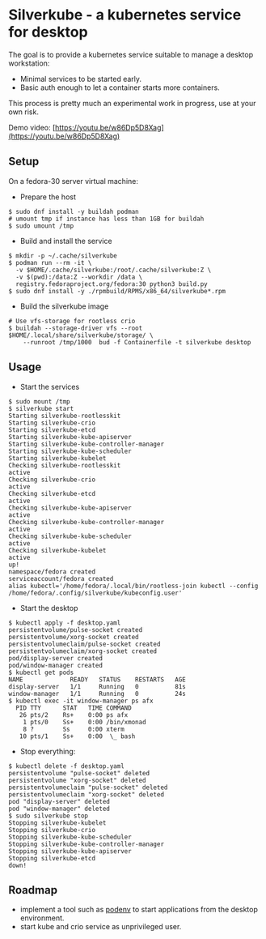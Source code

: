 Silverkube - a kubernetes service for desktop
=============================================

The goal is to provide a kubernetes service suitable to manage
a desktop workstation:

* Minimal services to be started early.
* Basic auth enough to let a container starts more containers.

This process is pretty much an experimental work in progress,
use at your own risk.

Demo video: [https://youtu.be/w86Dp5D8Xag](https://youtu.be/w86Dp5D8Xag)


Setup
-----

On a fedora-30 server virtual machine:

* Prepare the host

```shell
$ sudo dnf install -y buildah podman
# umount tmp if instance has less than 1GB for buildah
$ sudo umount /tmp
```

* Build and install the service

```shell
$ mkdir -p ~/.cache/silverkube
$ podman run --rm -it \
  -v $HOME/.cache/silverkube:/root/.cache/silverkube:Z \
  -v $(pwd):/data:Z --workdir /data \
  registry.fedoraproject.org/fedora:30 python3 build.py
$ sudo dnf install -y ./rpmbuild/RPMS/x86_64/silverkube*.rpm
```

* Build the silverkube image

```shell
# Use vfs-storage for rootless crio
$ buildah --storage-driver vfs --root $HOME/.local/share/silverkube/storage/ \
    --runroot /tmp/1000  bud -f Containerfile -t silverkube desktop
```

Usage
-----

* Start the services

```shell
$ sudo mount /tmp
$ silverkube start
Starting silverkube-rootlesskit
Starting silverkube-crio
Starting silverkube-etcd
Starting silverkube-kube-apiserver
Starting silverkube-kube-controller-manager
Starting silverkube-kube-scheduler
Starting silverkube-kubelet
Checking silverkube-rootlesskit
active
Checking silverkube-crio
active
Checking silverkube-etcd
active
Checking silverkube-kube-apiserver
active
Checking silverkube-kube-controller-manager
active
Checking silverkube-kube-scheduler
active
Checking silverkube-kubelet
active
up!
namespace/fedora created
serviceaccount/fedora created
alias kubectl='/home/fedora/.local/bin/rootless-join kubectl --config /home/fedora/.config/silverkube/kubeconfig.user'
```

* Start the desktop

```shell
$ kubectl apply -f desktop.yaml
persistentvolume/pulse-socket created
persistentvolume/xorg-socket created
persistentvolumeclaim/pulse-socket created
persistentvolumeclaim/xorg-socket created
pod/display-server created
pod/window-manager created
$ kubectl get pods
NAME             READY   STATUS    RESTARTS   AGE
display-server   1/1     Running   0          81s
window-manager   1/1     Running   0          24s
$ kubectl exec -it window-manager ps afx
  PID TTY      STAT   TIME COMMAND
   26 pts/2    Rs+    0:00 ps afx
    1 pts/0    Ss+    0:00 /bin/xmonad
    8 ?        Ss     0:00 xterm
   10 pts/1    Ss+    0:00  \_ bash
```

* Stop everything:

```shell
$ kubectl delete -f desktop.yaml
persistentvolume "pulse-socket" deleted
persistentvolume "xorg-socket" deleted
persistentvolumeclaim "pulse-socket" deleted
persistentvolumeclaim "xorg-socket" deleted
pod "display-server" deleted
pod "window-manager" deleted
$ sudo silverkube stop
Stopping silverkube-kubelet
Stopping silverkube-crio
Stopping silverkube-kube-scheduler
Stopping silverkube-kube-controller-manager
Stopping silverkube-kube-apiserver
Stopping silverkube-etcd
down!
```

Roadmap
-------

* implement a tool such as [podenv](https://github.com/podenv/podenv) to start applications from the desktop environment.
* start kube and crio service as unprivileged user.

